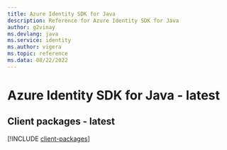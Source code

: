 ```yaml
---
title: Azure Identity SDK for Java
description: Reference for Azure Identity SDK for Java
author: g2vinay
ms.devlang: java
ms.service: identity
ms.author: vigera
ms.topic: reference
ms.data: 08/22/2022
---
```

# Azure Identity SDK for Java - latest

## Client packages - latest
[!INCLUDE [client-packages](identity-client-index.md)]